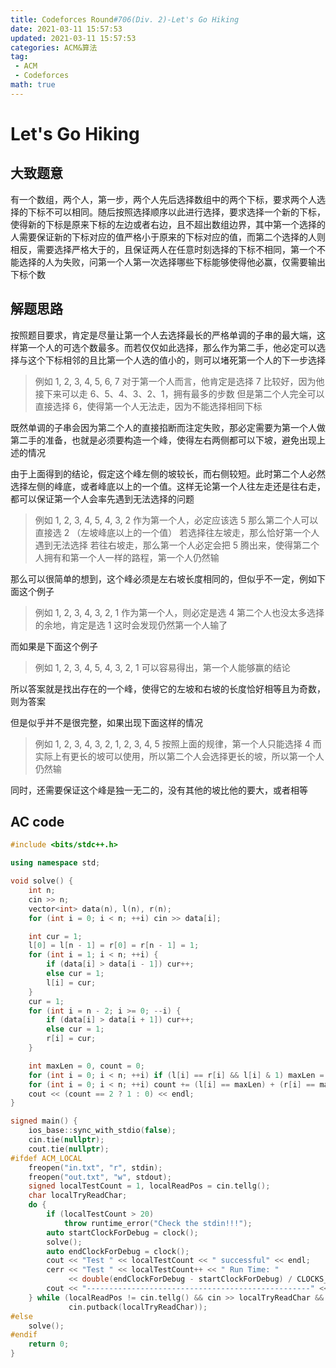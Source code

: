 ```yaml
---
title: Codeforces Round#706(Div. 2)-Let's Go Hiking
date: 2021-03-11 15:57:53
updated: 2021-03-11 15:57:53
categories: ACM&算法
tag:
 - ACM
 - Codeforces
math: true
---
```


# Let's Go Hiking
## 大致题意

有一个数组，两个人，第一步，两个人先后选择数组中的两个下标，要求两个人选择的下标不可以相同。随后按照选择顺序以此进行选择，要求选择一个新的下标，使得新的下标是原来下标的左边或者右边，且不超出数组边界，其中第一个选择的人需要保证新的下标对应的值严格小于原来的下标对应的值，而第二个选择的人则相反，需要选择严格大于的，且保证两人在任意时刻选择的下标不相同，第一个不能选择的人为失败，问第一个人第一次选择哪些下标能够使得他必赢，仅需要输出下标个数

## 解题思路
按照题目要求，肯定是尽量让第一个人去选择最长的严格单调的子串的最大端，这样第一个人的可选个数最多。而若仅仅如此选择，那么作为第二手，他必定可以选择与这个下标相邻的且比第一个人选的值小的，则可以堵死第一个人的下一步选择

> 例如
> 1, 2, 3, 4, 5, 6, 7
> 对于第一个人而言，他肯定是选择 7 比较好，因为他接下来可以走 6、5、4、3、2、1，拥有最多的步数
> 但是第二个人完全可以直接选择 6，使得第一个人无法走，因为不能选择相同下标

既然单调的子串会因为第二个人的直接掐断而注定失败，那必定需要为第一个人做第二手的准备，也就是必须要构造一个峰，使得左右两侧都可以下坡，避免出现上述的情况

由于上面得到的结论，假定这个峰左侧的坡较长，而右侧较短。此时第二个人必然选择左侧的峰底，或者峰底以上的一个值。这样无论第一个人往左走还是往右走，都可以保证第一个人会率先遇到无法选择的问题

> 例如
> 1, 2, 3, 4, 5, 4, 3, 2
> 作为第一个人，必定应该选 5
> 那么第二个人可以直接选 2 （左坡峰底以上的一个值）
> 若选择往左坡走，那么恰好第一个人遇到无法选择
> 若往右坡走，那么第一个人必定会把 5 腾出来，使得第二个人拥有和第一个人一样的路程，第一个人仍然输

那么可以很简单的想到，这个峰必须是左右坡长度相同的，但似乎不一定，例如下面这个例子

> 例如
> 1, 2, 3, 4, 3, 2, 1
> 作为第一个人，则必定是选 4
> 第二个人也没太多选择的余地，肯定是选 1
> 这时会发现仍然第一个人输了

而如果是下面这个例子

> 例如
> 1, 2, 3, 4, 5, 4, 3, 2, 1
> 可以容易得出，第一个人能够赢的结论

所以答案就是找出存在的一个峰，使得它的左坡和右坡的长度恰好相等且为奇数，则为答案

但是似乎并不是很完整，如果出现下面这样的情况

> 例如
> 1, 2, 3, 4, 3, 2, 1, 2, 3, 4, 5
> 按照上面的规律，第一个人只能选择 4
> 而实际上有更长的坡可以使用，所以第二个人会选择更长的坡，所以第一个人仍然输

同时，还需要保证这个峰是独一无二的，没有其他的坡比他的要大，或者相等

## AC code
```cpp
#include <bits/stdc++.h>

using namespace std;

void solve() {
    int n;
    cin >> n;
    vector<int> data(n), l(n), r(n);
    for (int i = 0; i < n; ++i) cin >> data[i];

    int cur = 1;
    l[0] = l[n - 1] = r[0] = r[n - 1] = 1;
    for (int i = 1; i < n; ++i) {
        if (data[i] > data[i - 1]) cur++;
        else cur = 1;
        l[i] = cur;
    }
    cur = 1;
    for (int i = n - 2; i >= 0; --i) {
        if (data[i] > data[i + 1]) cur++;
        else cur = 1;
        r[i] = cur;
    }

    int maxLen = 0, count = 0;
    for (int i = 0; i < n; ++i) if (l[i] == r[i] && l[i] & 1) maxLen = max(maxLen, l[i]);
    for (int i = 0; i < n; ++i) count += (l[i] == maxLen) + (r[i] == maxLen);
    cout << (count == 2 ? 1 : 0) << endl;
}

signed main() {
    ios_base::sync_with_stdio(false);
    cin.tie(nullptr);
    cout.tie(nullptr);
#ifdef ACM_LOCAL
    freopen("in.txt", "r", stdin);
    freopen("out.txt", "w", stdout);
    signed localTestCount = 1, localReadPos = cin.tellg();
    char localTryReadChar;
    do {
        if (localTestCount > 20)
            throw runtime_error("Check the stdin!!!");
        auto startClockForDebug = clock();
        solve();
        auto endClockForDebug = clock();
        cout << "Test " << localTestCount << " successful" << endl;
        cerr << "Test " << localTestCount++ << " Run Time: "
             << double(endClockForDebug - startClockForDebug) / CLOCKS_PER_SEC << "s" << endl;
        cout << "--------------------------------------------------" << endl;
    } while (localReadPos != cin.tellg() && cin >> localTryReadChar && localTryReadChar != '$' &&
             cin.putback(localTryReadChar));
#else
    solve();
#endif
    return 0;
}
```
